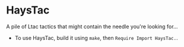 # HaysTac
A pile of Ltac tactics that might contain the needle you're looking for...

* To use HaysTac, build it using `make`, then `Require Import HaysTac.`.
